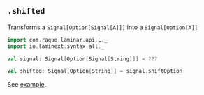 ## `.shifted`

Transforms a `Signal[Option[Signal[A]]]` into a `Signal[Option[A]]`

```scala
import com.raquo.laminar.api.L._
import io.laminext.syntax.all._

val signal: Signal[Option[Signal[String]]] = ???

val shifted: Signal[Option[String]] = signal.shiftOption
```

See [example](/core/example-signal-shift-option).
